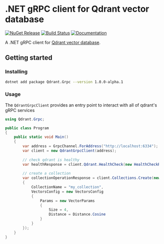 # .NET gRPC client for Qdrant vector database

[![NuGet Release][QdrantGrpc-image]][QdrantGrpc-nuget-url]
[![Build Status](https://img.shields.io/endpoint.svg?url=https%3A%2F%2Factions-badge.atrox.dev%2Frusscam%2Fqdrant-dotnet-client%2Fbadge%3Fref%3Dmain&style=flat)](https://actions-badge.atrox.dev/russcam/qdrant-dotnet-client/goto?ref=main)
[![Documentation][ElasticApm-image]][Documentation-url]

A .NET gRPC client for [Qdrant vector database](https://qdrant.tech/).

## Getting started

### Installing

```sh
dotnet add package Qdrant.Grpc --version 1.0.0-alpha.1
```

### Usage

The `QdrantGrpcClient` provides an entry point to interact with all of 
qdrant's gRPC services

```csharp
using Qdrant.Grpc;

public class Program
{
    public static void Main()
    {
        var address = GrpcChannel.ForAddress("http://localhost:6334");
        var client = new QdrantGrpcClient(address);
        
        // check qdrant is healthy
        var healthResponse = client.Qdrant.HealthCheck(new HealthCheckRequest());
        
        // create a collection
        var collectionOperationResponse = client.Collections.Create(new CreateCollection
        {
            CollectionName = "my_collection",
            VectorsConfig = new VectorsConfig
            {
                Params = new VectorParams
                { 
                    Size = 4,
                    Distance = Distance.Cosine
                }
            }
        });
    }
}
```

[Documentation-url]:https://forloop.co.uk/qdrant-dotnet-client/
[ElasticApm-image]:
https://img.shields.io/badge/Documentation-blue

[QdrantGrpc-nuget-url]:https://www.nuget.org/packages/Qdrant.Grpc/
[QdrantGrpc-image]:
https://img.shields.io/nuget/v/Qdrant.Grpc.svg